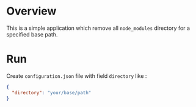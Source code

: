 # Overview

This is a simple application which remove all `node_modules` directory for a specified base path.

# Run

Create `configuration.json` file with field `directory` like :

```json
{
  "directory": "your/base/path"
}
```
